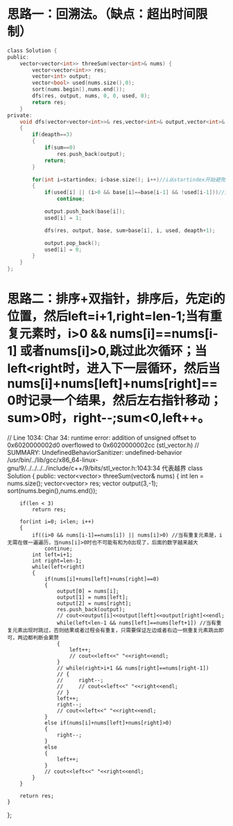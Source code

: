 # 思路一：回溯法。（缺点：超出时间限制）
```c
class Solution {
public:
    vector<vector<int>> threeSum(vector<int>& nums) {
        vector<vector<int>> res;
        vector<int> output;
        vector<bool> used(nums.size(),0);
        sort(nums.begin(),nums.end());
        dfs(res, output, nums, 0, 0, used, 0);
        return res;
    }
private:
    void dfs(vector<vector<int>>& res,vector<int>& output,vector<int>& base,int sum,int startindex,vector<bool>& used,int deapth)
    {
        if(deapth==3)
        {
            if(sum==0)
                res.push_back(output);
            return;
        }

        for(int i=startindex; i<base.size(); i++)//i从startindex开始避免元素重复，如[-1,0,1][1,0,-1]
        {
            if(used[i] || (i>0 && base[i]==base[i-1] && !used[i-1]))//避免重复元素的重复，如-1有两个，选其中一个只能从左边开始选
                continue;

            output.push_back(base[i]);
            used[i] = 1;

            dfs(res, output, base, sum+base[i], i, used, deapth+1);

            output.pop_back();
            used[i] = 0;
        }
    }
};
```
# 思路二：排序+双指针，排序后，先定i的位置，然后left=i+1,right=len-1;当有重复元素时，i>0 && nums[i]==nums[i-1] 或者nums[i]>0,跳过此次循环；当left<right时，进入下一层循环，然后当nums[i]+nums[left]+nums[right]==0时记录一个结果，然后左右指针移动；sum>0时，right--;sum<0,left++。
// Line 1034: Char 34: runtime error: addition of unsigned offset to 0x6020000002d0 overflowed to 0x6020000002cc (stl_vector.h)
// SUMMARY: UndefinedBehaviorSanitizer: undefined-behavior /usr/bin/../lib/gcc/x86_64-linux-gnu/9/../../../../include/c++/9/bits/stl_vector.h:1043:34 代表越界
class Solution {
public:
    vector<vector<int>> threeSum(vector<int>& nums) {
        int len = nums.size();
        vector<vector<int>> res;
        vector<int> output(3,-1);
        sort(nums.begin(),nums.end());

        if(len < 3)
            return res;

        for(int i=0; i<len; i++)
        {
            if((i>0 && nums[i-1]==nums[i]) || nums[i]>0) //当有重复元素是，i无需在做一遍遍历，当nums[i]>0时也不可能有和为0出现了，后面的数字越来越大
                continue;
            int left=i+1;
            int right=len-1;
            while(left<right)
            {
                if(nums[i]+nums[left]+nums[right]==0)
                {
                    output[0] = nums[i];
                    output[1] = nums[left];
                    output[2] = nums[right];
                    res.push_back(output);
                    // cout<<output[i]<<output[left]<<output[right]<<endl;
                    while(left<len-1 && nums[left]==nums[left+1]) //当有重复元素出现时跳过，否则结果或者过程会有重复，只需要保证左边或者右边一侧重复元素跳出即可，两边都判断会累赘
                    {
                        left++;
                        // cout<<left<<" "<<right<<endl;
                    }
                    // while(right>i+1 && nums[right]==nums[right-1])
                    // {
                    //     right--;
                    //     // cout<<left<<" "<<right<<endl;
                    // }
                    left++;
                    right--;
                    // cout<<left<<" "<<right<<endl;
                }
                else if(nums[i]+nums[left]+nums[right]>0)
                {
                    right--;
                }
                else
                {
                    left++;
                }
                // cout<<left<<" "<<right<<endl;
            }
        }

        return res;
    }
};
